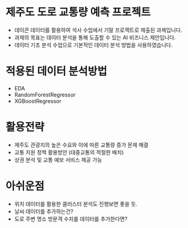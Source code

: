 # 제주도 도로 교통량 예측 프로젝트
- 데이콘 데이터를 활용하여 석사 수업에서 기말 프로젝트로 제출된 과제입니다.
- 과제의 목표는 데이터 분석을 통해 도출할 수 있는 AI 비즈니스 제안입니다. 
- 데이터 기초 분석 수업으로 기본적인 데이터 분석 방법을 사용하였습니다. 

# 적용된 데이터 분석방법
- EDA
- RandomForestRegressor
- XGBoostRegressor

# 활용전략
- 제주도 관광지의 높은 수요와 이에 따른 교통량 증가 문제 해결
- 교통 지원 정책 활용방안 (대중교통의 적절한 배치)
- 상권 분석 및 교통 예보 서비스 제공 가능

# 아쉬운점
- 위치 데이터를 활용한 클러스터 분석도 진행보면 좋을 듯. 
- 날씨 데이터를 추가하는건?
- 도로 주변 명소 방문객 수치를 데이터를 추가한다면? 
